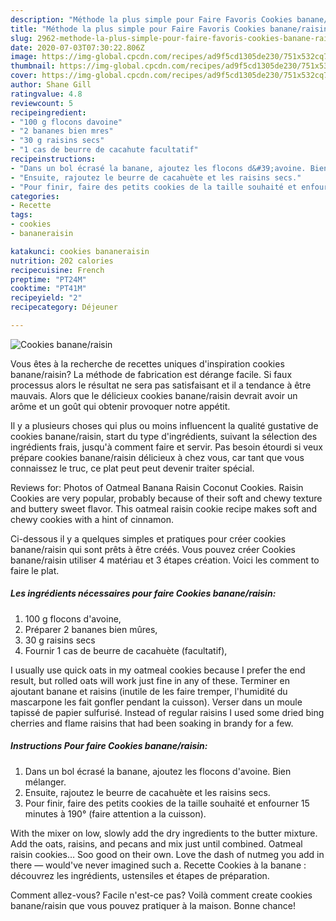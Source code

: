 ```yaml
---
description: "Méthode la plus simple pour Faire Favoris Cookies banane/raisin"
title: "Méthode la plus simple pour Faire Favoris Cookies banane/raisin"
slug: 2962-methode-la-plus-simple-pour-faire-favoris-cookies-banane-raisin
date: 2020-07-03T07:30:22.806Z
image: https://img-global.cpcdn.com/recipes/ad9f5cd1305de230/751x532cq70/cookies-bananeraisin-photo-principale-de-la-recette.jpg
thumbnail: https://img-global.cpcdn.com/recipes/ad9f5cd1305de230/751x532cq70/cookies-bananeraisin-photo-principale-de-la-recette.jpg
cover: https://img-global.cpcdn.com/recipes/ad9f5cd1305de230/751x532cq70/cookies-bananeraisin-photo-principale-de-la-recette.jpg
author: Shane Gill
ratingvalue: 4.8
reviewcount: 5
recipeingredient:
- "100 g flocons davoine"
- "2 bananes bien mres"
- "30 g raisins secs"
- "1 cas de beurre de cacahute facultatif"
recipeinstructions:
- "Dans un bol écrasé la banane, ajoutez les flocons d&#39;avoine. Bien mélanger."
- "Ensuite, rajoutez le beurre de cacahuète et les raisins secs."
- "Pour finir, faire des petits cookies de la taille souhaité et enfourner 15 minutes à 190° (faire attention a la cuisson)."
categories:
- Recette
tags:
- cookies
- bananeraisin

katakunci: cookies bananeraisin 
nutrition: 202 calories
recipecuisine: French
preptime: "PT24M"
cooktime: "PT41M"
recipeyield: "2"
recipecategory: Déjeuner

---
```



![Cookies banane/raisin](https://img-global.cpcdn.com/recipes/ad9f5cd1305de230/751x532cq70/cookies-bananeraisin-photo-principale-de-la-recette.jpg)

Vous êtes à la recherche de recettes uniques d'inspiration cookies banane/raisin? La méthode de fabrication est dérange facile. Si faux processus alors le résultat ne sera pas satisfaisant et il a tendance à être mauvais. Alors que le délicieux cookies banane/raisin devrait avoir un arôme et un goût qui obtenir provoquer notre appétit.

Il y a plusieurs choses qui plus ou moins influencent la qualité gustative de cookies banane/raisin, start du type d'ingrédients, suivant la sélection des ingrédients frais, jusqu'à comment faire et servir. Pas besoin étourdi si veux prépare cookies banane/raisin délicieux à chez vous, car tant que vous connaissez le truc, ce plat peut peut devenir traiter spécial.

Reviews for: Photos of Oatmeal Banana Raisin Coconut Cookies. Raisin Cookies are very popular, probably because of their soft and chewy texture and buttery sweet flavor. This oatmeal raisin cookie recipe makes soft and chewy cookies with a hint of cinnamon.


Ci-dessous il y a quelques simples et pratiques pour créer cookies banane/raisin qui sont prêts à être créés. Vous pouvez créer Cookies banane/raisin utiliser 4 matériau et 3 étapes création. Voici les comment to faire le plat.

<!--inarticleads1-->

##### Les ingrédients nécessaires pour faire Cookies banane/raisin:

1.  100 g flocons d&#39;avoine,
1. Préparer 2 bananes bien mûres,
1.  30 g raisins secs
1. Fournir 1 cas de beurre de cacahuète (facultatif),


I usually use quick oats in my oatmeal cookies because I prefer the end result, but rolled oats will work just fine in any of these. Terminer en ajoutant banane et raisins (inutile de les faire tremper, l&#39;humidité du mascarpone les fait gonfler pendant la cuisson). Verser dans un moule tapissé de papier sulfurisé. Instead of regular raisins I used some dried bing cherries and flame raisins that had been soaking in brandy for a few. 

<!--inarticleads2-->

##### Instructions Pour faire Cookies banane/raisin:

1. Dans un bol écrasé la banane, ajoutez les flocons d&#39;avoine. Bien mélanger.
1. Ensuite, rajoutez le beurre de cacahuète et les raisins secs.
1. Pour finir, faire des petits cookies de la taille souhaité et enfourner 15 minutes à 190° (faire attention a la cuisson).


With the mixer on low, slowly add the dry ingredients to the butter mixture. Add the oats, raisins, and pecans and mix just until combined. Oatmeal raisin cookies… Soo good on their own. Love the dash of nutmeg you add in there — would&#39;ve never imagined such a. Recette Cookies à la banane : découvrez les ingrédients, ustensiles et étapes de préparation. 


Comment allez-vous? Facile n'est-ce pas? Voilà comment create cookies banane/raisin que vous pouvez pratiquer à la maison. Bonne chance!
